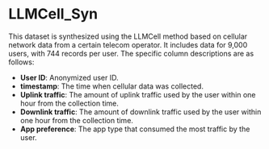 # LLMCell_Syn
This dataset is synthesized using the LLMCell method based on cellular network data from a certain telecom operator. It includes data for 9,000 users, with 744 records per user. The specific column descriptions are as follows:

- **User ID**: Anonymized user ID.
- **timestamp**: The time when cellular data was collected.
- **Uplink traffic**: The amount of uplink traffic used by the user within one hour from the collection time.
- **Downlink traffic**: The amount of downlink traffic used by the user within one hour from the collection time.
- **App preference**: The app type that consumed the most traffic by the user.
